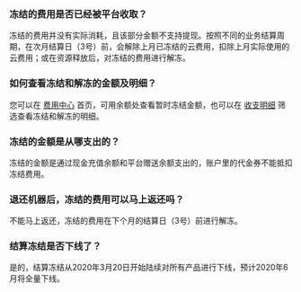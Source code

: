 ### 冻结的费用是否已经被平台收取？
冻结的费用并没有实际消耗，且该部分金额不支持提现。按照不同的业务结算周期，在次月结算日（3号）前，会解除上月已冻结的云费用，扣除上月实际使用的云费用；或在资源释放后，对冻结的费用进行解冻。

### 如何查看冻结和解冻的金额及明细？
您可以在 [费用中心](https://console.cloud.tencent.com/account) 首页，可用余额处查看暂时冻结金额，也可以在 [收支明细](https://console.cloud.tencent.com/account/fee) 筛选查看冻结和解冻的明细。


### 冻结的金额是从哪支出的？
冻结的金额是通过现金充值余额和平台赠送余额支出的，账户里的代金券不能抵扣冻结费用。

### 退还机器后，冻结的费用可以马上返还吗？
不能马上返还，冻结的费用在下个月的结算日（3号）前进行解冻。

### 结算冻结是否下线了？
是的，结算冻结从2020年3月20日开始陆续对所有产品进行下线，预计2020年6月将全量下线。
